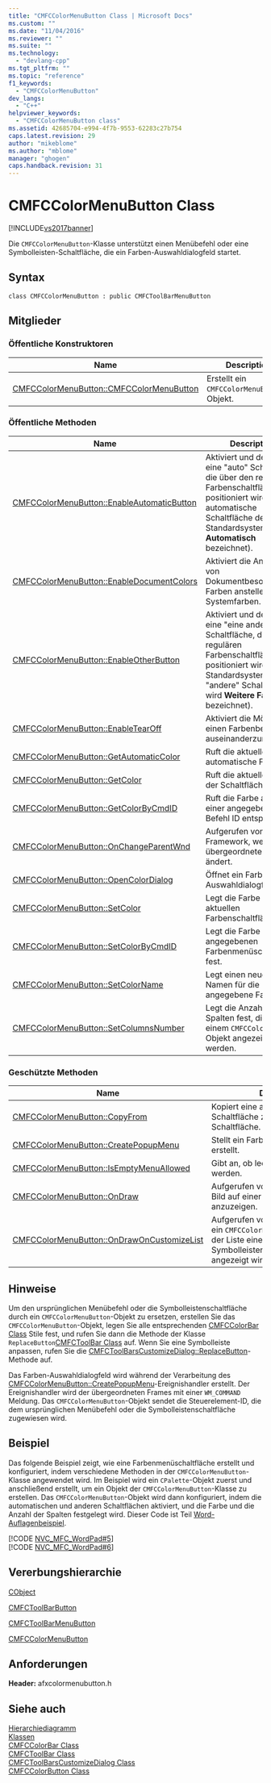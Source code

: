 ```yaml
---
title: "CMFCColorMenuButton Class | Microsoft Docs"
ms.custom: ""
ms.date: "11/04/2016"
ms.reviewer: ""
ms.suite: ""
ms.technology: 
  - "devlang-cpp"
ms.tgt_pltfrm: ""
ms.topic: "reference"
f1_keywords: 
  - "CMFCColorMenuButton"
dev_langs: 
  - "C++"
helpviewer_keywords: 
  - "CMFCColorMenuButton class"
ms.assetid: 42685704-e994-4f7b-9553-62283c27b754
caps.latest.revision: 29
author: "mikeblome"
ms.author: "mblome"
manager: "ghogen"
caps.handback.revision: 31
---
```

# CMFCColorMenuButton Class
[!INCLUDE[vs2017banner](../../assembler/inline/includes/vs2017banner.md)]

Die `CMFCColorMenuButton`\-Klasse unterstützt einen Menübefehl oder eine Symbolleisten\-Schaltfläche, die ein Farben\-Auswahldialogfeld startet.  
  
## Syntax  
  
```  
class CMFCColorMenuButton : public CMFCToolBarMenuButton  
```  
  
## Mitglieder  
  
### Öffentliche Konstruktoren  
  
|Name|Description|  
|----------|-----------------|  
|[CMFCColorMenuButton::CMFCColorMenuButton](../Topic/CMFCColorMenuButton::CMFCColorMenuButton.md)|Erstellt ein `CMFCColorMenuButton`\-Objekt.|  
  
### Öffentliche Methoden  
  
|Name|Description|  
|----------|-----------------|  
|[CMFCColorMenuButton::EnableAutomaticButton](../Topic/CMFCColorMenuButton::EnableAutomaticButton.md)|Aktiviert und deaktiviert eine "auto" Schaltfläche, die über den regulären Farbenschaltflächen positioniert wird.  \(Die automatische Schaltfläche des Standardsystems wird **Automatisch** bezeichnet\).|  
|[CMFCColorMenuButton::EnableDocumentColors](../Topic/CMFCColorMenuButton::EnableDocumentColors.md)|Aktiviert die Anzeige von Dokumentbesondere Farben anstelle der Systemfarben.|  
|[CMFCColorMenuButton::EnableOtherButton](../Topic/CMFCColorMenuButton::EnableOtherButton.md)|Aktiviert und deaktiviert eine "eine andere" Schaltfläche, die den regulären Farbenschaltflächen positioniert wird.  \(Das Standardsystem "andere" Schaltfläche wird **Weitere Farben...** bezeichnet\).|  
|[CMFCColorMenuButton::EnableTearOff](../Topic/CMFCColorMenuButton::EnableTearOff.md)|Aktiviert die Möglichkeit, einen Farbenbereich auseinanderzureißen.|  
|[CMFCColorMenuButton::GetAutomaticColor](../Topic/CMFCColorMenuButton::GetAutomaticColor.md)|Ruft die aktuelle automatische Farbe ab.|  
|[CMFCColorMenuButton::GetColor](../Topic/CMFCColorMenuButton::GetColor.md)|Ruft die aktuelle Farbe der Schaltfläche ab.|  
|[CMFCColorMenuButton::GetColorByCmdID](../Topic/CMFCColorMenuButton::GetColorByCmdID.md)|Ruft die Farbe ab, die einer angegebenen Befehl ID entspricht|  
|[CMFCColorMenuButton::OnChangeParentWnd](../Topic/CMFCColorMenuButton::OnChangeParentWnd.md)|Aufgerufen vom Framework, wenn das übergeordnete Fenster ändert.|  
|[CMFCColorMenuButton::OpenColorDialog](../Topic/CMFCColorMenuButton::OpenColorDialog.md)|Öffnet ein Farben\-Auswahldialogfeld.|  
|[CMFCColorMenuButton::SetColor](../Topic/CMFCColorMenuButton::SetColor.md)|Legt die Farbe der aktuellen Farbenschaltfläche fest.|  
|[CMFCColorMenuButton::SetColorByCmdID](../Topic/CMFCColorMenuButton::SetColorByCmdID.md)|Legt die Farbe der angegebenen Farbenmenüschaltfläche fest.|  
|[CMFCColorMenuButton::SetColorName](../Topic/CMFCColorMenuButton::SetColorName.md)|Legt einen neuen Namen für die angegebene Farbe fest.|  
|[CMFCColorMenuButton::SetColumnsNumber](../Topic/CMFCColorMenuButton::SetColumnsNumber.md)|Legt die Anzahl von Spalten fest, die von einem `CMFCColorBar`\-Objekt angezeigt werden.|  
  
### Geschützte Methoden  
  
|Name|Description|  
|----------|-----------------|  
|[CMFCColorMenuButton::CopyFrom](../Topic/CMFCColorMenuButton::CopyFrom.md)|Kopiert eine andere Symbolleisten\-Schaltfläche zur aktuellen Schaltfläche.|  
|[CMFCColorMenuButton::CreatePopupMenu](../Topic/CMFCColorMenuButton::CreatePopupMenu.md)|Stellt ein Farben\-Auswahldialogfeld erstellt.|  
|[CMFCColorMenuButton::IsEmptyMenuAllowed](../Topic/CMFCColorMenuButton::IsEmptyMenuAllowed.md)|Gibt an, ob leere Menüs unterstützt werden.|  
|[CMFCColorMenuButton::OnDraw](../Topic/CMFCColorMenuButton::OnDraw.md)|Aufgerufen vom Framework, um ein Bild auf einer Schaltfläche anzuzeigen.|  
|[CMFCColorMenuButton::OnDrawOnCustomizeList](../Topic/CMFCColorMenuButton::OnDrawOnCustomizeList.md)|Aufgerufen vom Framework, bevor ein `CMFCColorMenuButton`\-Objekt in der Liste eines Symbolleistenanpassungsdialogfelds angezeigt wird.|  
  
## Hinweise  
 Um den ursprünglichen Menübefehl oder die Symbolleistenschaltfläche durch ein `CMFCColorMenuButton`\-Objekt zu ersetzen, erstellen Sie das `CMFCColorMenuButton`\-Objekt, legen Sie alle entsprechenden [CMFCColorBar Class](../../mfc/reference/cmfccolorbar-class.md) Stile fest, und rufen Sie dann die Methode der Klasse `ReplaceButton`[CMFCToolBar Class](../../mfc/reference/cmfctoolbar-class.md) auf.  Wenn Sie eine Symbolleiste anpassen, rufen Sie die [CMFCToolBarsCustomizeDialog::ReplaceButton](../Topic/CMFCToolBarsCustomizeDialog::ReplaceButton.md)\-Methode auf.  
  
 Das Farben\-Auswahldialogfeld wird während der Verarbeitung des [CMFCColorMenuButton::CreatePopupMenu](../Topic/CMFCColorMenuButton::CreatePopupMenu.md)\-Ereignishandler erstellt.  Der Ereignishandler wird der übergeordneten Frames mit einer `WM_COMMAND` Meldung.  Das `CMFCColorMenuButton`\-Objekt sendet die Steuerelement\-ID, die dem ursprünglichen Menübefehl oder die Symbolleistenschaltfläche zugewiesen wird.  
  
## Beispiel  
 Das folgende Beispiel zeigt, wie eine Farbenmenüschaltfläche erstellt und konfiguriert, indem verschiedene Methoden in der `CMFCColorMenuButton`\-Klasse angewendet wird.  Im Beispiel wird ein `CPalette`\-Objekt zuerst und anschließend erstellt, um ein Objekt der `CMFCColorMenuButton`\-Klasse zu erstellen.  Das `CMFCColorMenuButton`\-Objekt wird dann konfiguriert, indem die automatischen und anderen Schaltflächen aktiviert, und die Farbe und die Anzahl der Spalten festgelegt wird.  Dieser Code ist Teil [Word\-Auflagenbeispiel](../../top/visual-cpp-samples.md).  
  
 [!CODE [NVC_MFC_WordPad#5](../CodeSnippet/VS_Snippets_Misc/NVC_MFC_WordPad#5)]  
[!CODE [NVC_MFC_WordPad#6](../CodeSnippet/VS_Snippets_Misc/NVC_MFC_WordPad#6)]  
  
## Vererbungshierarchie  
 [CObject](../../mfc/reference/cobject-class.md)  
  
 [CMFCToolBarButton](../../mfc/reference/cmfctoolbarbutton-class.md)  
  
 [CMFCToolBarMenuButton](../../mfc/reference/cmfctoolbarmenubutton-class.md)  
  
 [CMFCColorMenuButton](../../mfc/reference/cmfccolormenubutton-class.md)  
  
## Anforderungen  
 **Header:** afxcolormenubutton.h  
  
## Siehe auch  
 [Hierarchiediagramm](../../mfc/hierarchy-chart.md)   
 [Klassen](../../mfc/reference/mfc-classes.md)   
 [CMFCColorBar Class](../../mfc/reference/cmfccolorbar-class.md)   
 [CMFCToolBar Class](../../mfc/reference/cmfctoolbar-class.md)   
 [CMFCToolBarsCustomizeDialog Class](../../mfc/reference/cmfctoolbarscustomizedialog-class.md)   
 [CMFCColorButton Class](../../mfc/reference/cmfccolorbutton-class.md)